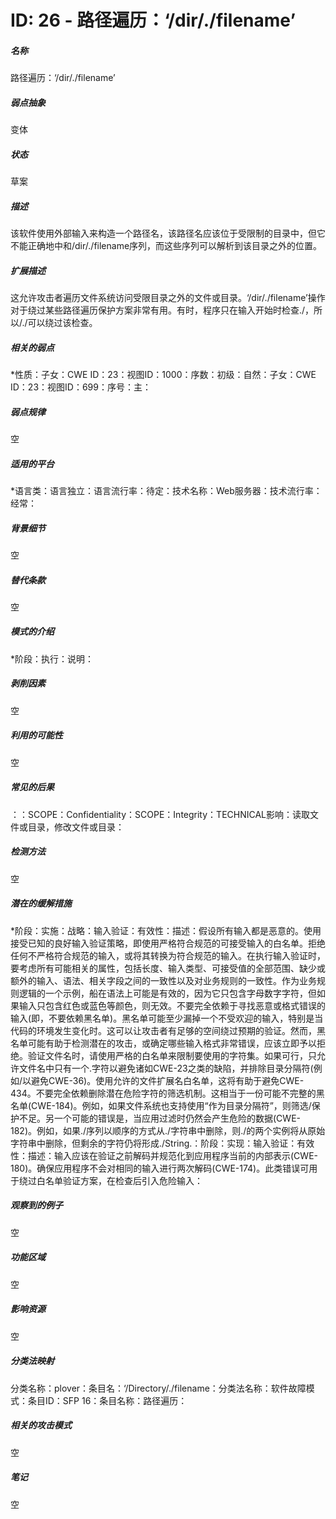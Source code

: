 # ID: 26 - 路径遍历：‘/dir/./filename’
<h5>名称</h5>路径遍历：‘/dir/./filename’
<h5>弱点抽象</h5>变体
<h5>状态</h5>草案
<h5>描述</h5>该软件使用外部输入来构造一个路径名，该路径名应该位于受限制的目录中，但它不能正确地中和/dir/./filename序列，而这些序列可以解析到该目录之外的位置。
<h5>扩展描述</h5>这允许攻击者遍历文件系统访问受限目录之外的文件或目录。‘/dir/./filename’操作对于绕过某些路径遍历保护方案非常有用。有时，程序只在输入开始时检查./，所以/./可以绕过该检查。
<h5>相关的弱点</h5>*性质：子女：CWE ID：23：视图ID：1000：序数：初级：自然：子女：CWE ID：23：视图ID：699：序号：主：
<h5>弱点规律</h5>空
<h5>适用的平台</h5>*语言类：语言独立：语言流行率：待定：技术名称：Web服务器：技术流行率：经常：
<h5>背景细节</h5>空
<h5>替代条款</h5>空
<h5>模式的介绍</h5>*阶段：执行：说明：
<h5>剥削因素</h5>空
<h5>利用的可能性</h5>空
<h5>常见的后果</h5>：：SCOPE：Confidentiality：SCOPE：Integrity：TECHNICAL影响：读取文件或目录，修改文件或目录：
<h5>检测方法</h5>空
<h5>潜在的缓解措施</h5>*阶段：实施：战略：输入验证：有效性：描述：假设所有输入都是恶意的。使用接受已知的良好输入验证策略，即使用严格符合规范的可接受输入的白名单。拒绝任何不严格符合规范的输入，或将其转换为符合规范的输入。在执行输入验证时，要考虑所有可能相关的属性，包括长度、输入类型、可接受值的全部范围、缺少或额外的输入、语法、相关字段之间的一致性以及对业务规则的一致性。作为业务规则逻辑的一个示例，船在语法上可能是有效的，因为它只包含字母数字字符，但如果输入只包含红色或蓝色等颜色，则无效。不要完全依赖于寻找恶意或格式错误的输入(即，不要依赖黑名单)。黑名单可能至少漏掉一个不受欢迎的输入，特别是当代码的环境发生变化时。这可以让攻击者有足够的空间绕过预期的验证。然而，黑名单可能有助于检测潜在的攻击，或确定哪些输入格式非常错误，应该立即予以拒绝。验证文件名时，请使用严格的白名单来限制要使用的字符集。如果可行，只允许文件名中只有一个.字符以避免诸如CWE-23之类的缺陷，并排除目录分隔符(例如/以避免CWE-36)。使用允许的文件扩展名白名单，这将有助于避免CWE-434。不要完全依赖删除潜在危险字符的筛选机制。这相当于一份可能不完整的黑名单(CWE-184)。例如，如果文件系统也支持使用“作为目录分隔符”，则筛选/保护不足。另一个可能的错误是，当应用过滤时仍然会产生危险的数据(CWE-182)。例如，如果./序列以顺序的方式从./字符串中删除，则./的两个实例将从原始字符串中删除，但剩余的字符仍将形成./String.：阶段：实现：输入验证：有效性：描述：输入应该在验证之前解码并规范化到应用程序当前的内部表示(CWE-180)。确保应用程序不会对相同的输入进行两次解码(CWE-174)。此类错误可用于绕过白名单验证方案，在检查后引入危险输入：
<h5>观察到的例子</h5>空
<h5>功能区域</h5>空
<h5>影响资源</h5>空
<h5>分类法映射</h5>分类名称：plover：条目名：‘/Directory/./filename：分类法名称：软件故障模式：条目ID：SFP 16：条目名称：路径遍历：
<h5>相关的攻击模式</h5>空
<h5>笔记</h5>空

